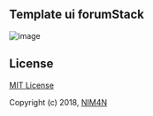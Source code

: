 ## Template ui forumStack

![image](https://raw.githubusercontent.com/nim4n136/template-ui-forumStack/master/screenshoot.png)

## License 
[MIT License](https://opensource.org/licenses/MIT)

Copyright (c) 2018, [NIM4N](https://nim4n136.github.io)
